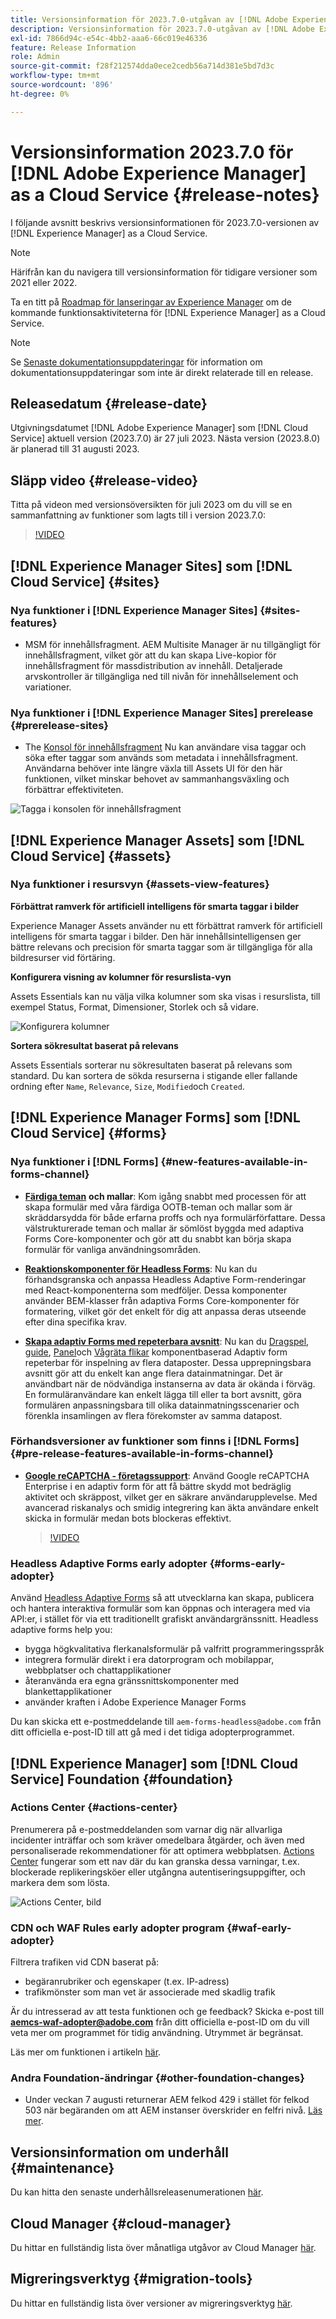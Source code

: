 ```yaml
---
title: Versionsinformation för 2023.7.0-utgåvan av [!DNL Adobe Experience Manager] as a Cloud Service.
description: Versionsinformation för 2023.7.0-utgåvan av [!DNL Adobe Experience Manager] as a Cloud Service.
exl-id: 7866d94c-e54c-4bb2-aaa6-66c019e46336
feature: Release Information
role: Admin
source-git-commit: f28f212574dda0ece2cedb56a714d381e5bd7d3c
workflow-type: tm+mt
source-wordcount: '896'
ht-degree: 0%

---
```


# Versionsinformation 2023.7.0 för [!DNL Adobe Experience Manager] as a Cloud Service {#release-notes}

I följande avsnitt beskrivs versionsinformationen för 2023.7.0-versionen av [!DNL Experience Manager] as a Cloud Service.

>[!NOTE]
>
>Härifrån kan du navigera till versionsinformation för tidigare versioner som 2021 eller 2022.
>
>Ta en titt på [Roadmap för lanseringar av Experience Manager](https://experienceleague.adobe.com/docs/experience-manager-release-information/aem-release-updates/update-releases-roadmap.html) om de kommande funktionsaktiviteterna för [!DNL Experience Manager] as a Cloud Service.

>[!NOTE]
>
>Se [Senaste dokumentationsuppdateringar](https://experienceleague.adobe.com/docs/experience-manager-release-information/aem-release-updates/doc-updates/documentation-updates.html) för information om dokumentationsuppdateringar som inte är direkt relaterade till en release.

## Releasedatum {#release-date}

Utgivningsdatumet [!DNL Adobe Experience Manager] som [!DNL Cloud Service] aktuell version (2023.7.0) är 27 juli 2023. Nästa version (2023.8.0) är planerad till 31 augusti 2023.

## Släpp video {#release-video}

Titta på videon med versionsöversikten för juli 2023 om du vill se en sammanfattning av funktioner som lagts till i version 2023.7.0:

>[!VIDEO](https://video.tv.adobe.com/v/3422016/?quality=12)

## [!DNL Experience Manager Sites] som [!DNL Cloud Service] {#sites}

### Nya funktioner i [!DNL Experience Manager Sites] {#sites-features}

* MSM för innehållsfragment. AEM Multisite Manager är nu tillgängligt för innehållsfragment, vilket gör att du kan skapa Live-kopior för innehållsfragment för massdistribution av innehåll. Detaljerade arvskontroller är tillgängliga ned till nivån för innehållselement och variationer.

### Nya funktioner i [!DNL Experience Manager Sites] prerelease {#prerelease-sites}

* The [Konsol för innehållsfragment](https://experienceleague.adobe.com/docs/experience-manager-cloud-service/content/sites/administering/content-fragments/content-fragments-console.html) Nu kan användare visa taggar och söka efter taggar som används som metadata i innehållsfragment. Användarna behöver inte längre växla till Assets UI för den här funktionen, vilket minskar behovet av sammanhangsväxling och förbättrar effektiviteten.

![Tagga i konsolen för innehållsfragment](/help/assets/content-fragments-console-tags.png)

## [!DNL Experience Manager Assets] som [!DNL Cloud Service] {#assets}

### Nya funktioner i resursvyn {#assets-view-features}

<!--

**Assign metadata form to a folder**

You can now assign metadata form to a specific folder within your Assets Essentials deployment. All assets in the folder, including assets in the sub-folders, then display properties defined in the assigned metadata form.

![assign metadata form to a folder](/help/release-notes/assets/assign-to-folder.png)

-->

**Förbättrat ramverk för artificiell intelligens för smarta taggar i bilder**

Experience Manager Assets använder nu ett förbättrat ramverk för artificiell intelligens för smarta taggar i bilder. Den här innehållsintelligensen ger bättre relevans och precision för smarta taggar som är tillgängliga för alla bildresurser vid förtäring.

**Konfigurera visning av kolumner för resurslista-vyn**

Assets Essentials kan nu välja vilka kolumner som ska visas i resurslista, till exempel Status, Format, Dimensioner, Storlek och så vidare.

![Konfigurera kolumner](/help/release-notes/assets/configure-columns.png)

**Sortera sökresultat baserat på relevans**

Assets Essentials sorterar nu sökresultaten baserat på relevans som standard. Du kan sortera de sökda resurserna i stigande eller fallande ordning efter `Name`, `Relevance`, `Size`, `Modified`och `Created`.


## [!DNL Experience Manager Forms] som [!DNL Cloud Service] {#forms}

### Nya funktioner i [!DNL Forms] {#new-features-available-in-forms-channel}

* [**Färdiga teman**](/help/forms/using-themes-in-core-components.md) **och mallar**: Kom igång snabbt med processen för att skapa formulär med våra färdiga OOTB-teman och mallar som är skräddarsydda för både erfarna proffs och nya formulärförfattare. Dessa välstrukturerade teman och mallar är sömlöst byggda med adaptiva Forms Core-komponenter och gör att du snabbt kan börja skapa formulär för vanliga användningsområden.

* **[Reaktionskomponenter för Headless Forms](https://github.com/adobe/aem-forms-headless-components/tree/main/packages/react-vanilla-components)**: Nu kan du förhandsgranska och anpassa Headless Adaptive Form-renderingar med React-komponenterna som medföljer. Dessa komponenter använder BEM-klasser från adaptiva Forms Core-komponenter för formatering, vilket gör det enkelt för dig att anpassa deras utseende efter dina specifika krav.

* [**Skapa adaptiv Forms med repeterbara avsnitt**](/help/forms/create-forms-repeatable-sections.md): Nu kan du [Dragspel](https://experienceleague.adobe.com/docs/experience-manager-core-components/using/adaptive-forms/adaptive-forms-components/accordion.html), [guide](https://experienceleague.adobe.com/docs/experience-manager-core-components/using/adaptive-forms/adaptive-forms-components/wizard.html), [Panel](https://experienceleague.adobe.com/en/docs/experience-manager-core-components/using/adaptive-forms/adaptive-forms-components/panel)och [Vågräta flikar](https://experienceleague.adobe.com/docs/experience-manager-core-components/using/adaptive-forms/adaptive-forms-components/horizontal-tabs.html) komponentbaserad Adaptiv form repeterbar för inspelning av flera dataposter.  Dessa upprepningsbara avsnitt gör att du enkelt kan ange flera datainmatningar. Det är användbart när de nödvändiga instanserna av data är okända i förväg. En formuläranvändare kan enkelt lägga till eller ta bort avsnitt, göra formulären anpassningsbara till olika datainmatningsscenarier och förenkla insamlingen av flera förekomster av samma datapost.


### Förhandsversioner av funktioner som finns i [!DNL Forms] {#pre-release-features-available-in-forms-channel}

* [**Google reCAPTCHA - företagssupport**](/help/forms/captcha-adaptive-forms.md): Använd Google reCAPTCHA Enterprise i en adaptiv form för att få bättre skydd mot bedräglig aktivitet och skräppost, vilket ger en säkrare användarupplevelse. Med avancerad riskanalys och smidig integrering kan äkta användare enkelt skicka in formulär medan bots blockeras effektivt.

  >[!VIDEO](https://video.tv.adobe.com/v/3422097/adaptive-forms-recaptcha-core-components-captcha/?quality=12&learn=on)

### Headless Adaptive Forms early adopter {#forms-early-adopter}

Använd [Headless Adaptive Forms](https://experienceleague.adobe.com/docs/experience-manager-headless-adaptive-forms/using/overview.html) så att utvecklarna kan skapa, publicera och hantera interaktiva formulär som kan öppnas och interagera med via API:er, i stället för via ett traditionellt grafiskt användargränssnitt. Headless adaptive forms help you:

* bygga högkvalitativa flerkanalsformulär på valfritt programmeringsspråk
* integrera formulär direkt i era datorprogram och mobilappar, webbplatser och chattapplikationer
* återanvända era egna gränssnittskomponenter med blankettapplikationer
* använder kraften i Adobe Experience Manager Forms

Du kan skicka ett e-postmeddelande till `aem-forms-headless@adobe.com` från ditt officiella e-post-ID till att gå med i det tidiga adopterprogrammet.

## [!DNL Experience Manager] som [!DNL Cloud Service] Foundation {#foundation}

### Actions Center {#actions-center}

Prenumerera på e-postmeddelanden som varnar dig när allvarliga incidenter inträffar och som kräver omedelbara åtgärder, och även med personaliserade rekommendationer för att optimera webbplatsen. [Actions Center](/help/operations/actions-center.md) fungerar som ett nav där du kan granska dessa varningar, t.ex. blockerade replikeringsköer eller utgångna autentiseringsuppgifter, och markera dem som lösta.

![Actions Center, bild](/help/assets/assets/actions-center.png)

### CDN och WAF Rules early adopter program {#waf-early-adopter}

Filtrera trafiken vid CDN baserat på:
* begäranrubriker och egenskaper (t.ex. IP-adress)
* trafikmönster som man vet är associerade med skadlig trafik

Är du intresserad av att testa funktionen och ge feedback? Skicka e-post till **aemcs-waf-adopter@adobe.com** från ditt officiella e-post-ID om du vill veta mer om programmet för tidig användning. Utrymmet är begränsat.

Läs mer om funktionen i artikeln [här](/help/security/traffic-filter-rules-including-waf.md).

### Andra Foundation-ändringar {#other-foundation-changes}

* Under veckan 7 augusti returnerar AEM felkod 429 i stället för felkod 503 när begäranden om att AEM instanser överskrider en felfri nivå. [Läs mer](/help/implementing/developing/introduction/development-guidelines.md).

## Versionsinformation om underhåll {#maintenance}

Du kan hitta den senaste underhållsreleasenumerationen [här](/help/release-notes/maintenance/latest.md).

## Cloud Manager {#cloud-manager}

Du hittar en fullständig lista över månatliga utgåvor av Cloud Manager [här](/help/implementing/cloud-manager/release-notes/current.md).

## Migreringsverktyg {#migration-tools}

Du hittar en fullständig lista över versioner av migreringsverktyg [här](/help/journey-migration/release-notes/release-notes-migration-tools-current.md).
